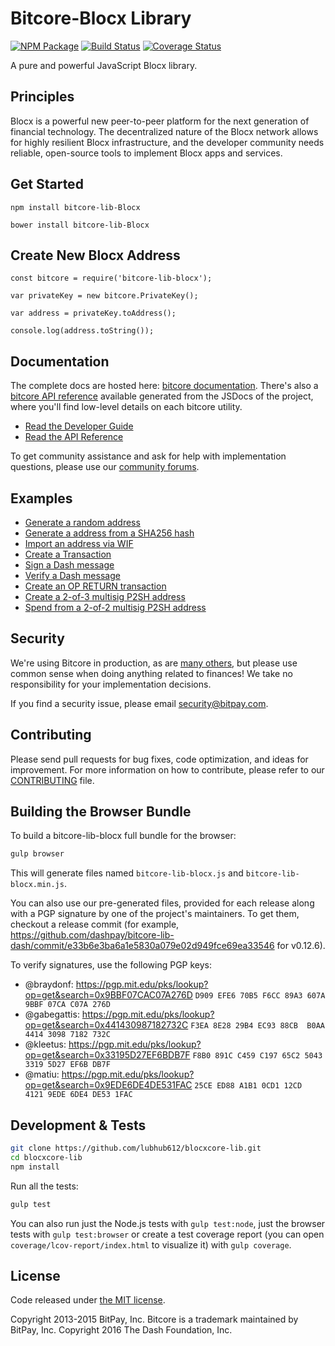 Bitcore-Blocx Library
=======

[![NPM Package](https://img.shields.io/npm/v/bitcore-lib-dash.svg?style=flat-square)](https://www.npmjs.org/package/bitcore-lib-blocx)
[![Build Status](https://img.shields.io/travis/dashpay/bitcore-lib-dash.svg?branch=master&style=flat-square)](https://travis-ci.org/dashpay/bitcore-lib-dash)
[![Coverage Status](https://img.shields.io/coveralls/dashpay/bitcore-lib-dash.svg?style=flat-square)](https://coveralls.io/github/dashpay/bitcore-lib-dash?branch=master)

A pure and powerful JavaScript Blocx library.

## Principles

Blocx is a powerful new peer-to-peer platform for the next generation of financial technology. The decentralized nature of the Blocx network allows for highly resilient Blocx infrastructure, and the developer community needs reliable, open-source tools to implement Blocx apps and services.

## Get Started

```
npm install bitcore-lib-Blocx
```

```
bower install bitcore-lib-Blocx
```

## Create New Blocx Address

```
const bitcore = require('bitcore-lib-blocx');

var privateKey = new bitcore.PrivateKey();

var address = privateKey.toAddress();

console.log(address.toString());
```



## Documentation

The complete docs are hosted here: [bitcore documentation](http://bitcore.io/guide/). There's also a [bitcore API reference](http://bitcore.io/api/) available generated from the JSDocs of the project, where you'll find low-level details on each bitcore utility.

- [Read the Developer Guide](http://bitcore.io/guide/)
- [Read the API Reference](http://bitcore.io/api/)

To get community assistance and ask for help with implementation questions, please use our [community forums](https://forum.bitcore.io/).

## Examples

* [Generate a random address](https://github.com/lubhub612/blocxcore-lib/blob/master/docs/examples.md#generate-a-random-address)
* [Generate a address from a SHA256 hash](https://github.com/lubhub612/blocxcore-lib/blob/master/docs/examples.md#generate-a-address-from-a-sha256-hash)
* [Import an address via WIF](https://github.com/lubhub612/blocxcore-lib/blob/master/docs/examples.md#import-an-address-via-wif)
* [Create a Transaction](https://github.com/lubhub612/blocxcore-lib/blob/master/docs/examples.md#create-a-transaction)
* [Sign a Dash message](https://github.com/lubhub612/blocxcore-lib/blob/master/docs/examples.md#sign-a-bitcoin-message)
* [Verify a Dash message](https://github.com/lubhub612/blocxcore-lib/blob/master/docs/examples.md#verify-a-bitcoin-message)
* [Create an OP RETURN transaction](https://github.com/lubhub612/blocxcore-lib/blob/master/docs/examples.md#create-an-op-return-transaction)
* [Create a 2-of-3 multisig P2SH address](https://github.com/lubhub612/blocxcore-lib/blob/master/docs/examples.md#create-a-2-of-3-multisig-p2sh-address)
* [Spend from a 2-of-2 multisig P2SH address](https://github.com/lubhub612/blocxcore-lib/blob/master/docs/examples.md#spend-from-a-2-of-2-multisig-p2sh-address)


## Security

We're using Bitcore in production, as are [many others](http://bitcore.io#projects), but please use common sense when doing anything related to finances! We take no responsibility for your implementation decisions.

If you find a security issue, please email security@bitpay.com.

## Contributing

Please send pull requests for bug fixes, code optimization, and ideas for improvement. For more information on how to contribute, please refer to our [CONTRIBUTING](https://github.com/lubhub612/blocxcore-lib/blob/master/CONTRIBUTING.md) file.

## Building the Browser Bundle

To build a bitcore-lib-blocx full bundle for the browser:

```sh
gulp browser
```

This will generate files named `bitcore-lib-blocx.js` and `bitcore-lib-blocx.min.js`.

You can also use our pre-generated files, provided for each release along with a PGP signature by one of the project's maintainers. To get them, checkout a release commit (for example, https://github.com/dashpay/bitcore-lib-dash/commit/e33b6e3ba6a1e5830a079e02d949fce69ea33546 for v0.12.6).

To verify signatures, use the following PGP keys:
- @braydonf: https://pgp.mit.edu/pks/lookup?op=get&search=0x9BBF07CAC07A276D `D909 EFE6 70B5 F6CC 89A3 607A 9BBF 07CA C07A 276D`
- @gabegattis: https://pgp.mit.edu/pks/lookup?op=get&search=0x441430987182732C `F3EA 8E28 29B4 EC93 88CB  B0AA 4414 3098 7182 732C`
- @kleetus: https://pgp.mit.edu/pks/lookup?op=get&search=0x33195D27EF6BDB7F `F8B0 891C C459 C197 65C2 5043 3319 5D27 EF6B DB7F`
- @matiu: https://pgp.mit.edu/pks/lookup?op=get&search=0x9EDE6DE4DE531FAC `25CE ED88 A1B1 0CD1 12CD  4121 9EDE 6DE4 DE53 1FAC`


## Development & Tests

```sh
git clone https://github.com/lubhub612/blocxcore-lib.git
cd blocxcore-lib
npm install
```

Run all the tests:

```sh
gulp test
```

You can also run just the Node.js tests with `gulp test:node`, just the browser tests with `gulp test:browser`
or create a test coverage report (you can open `coverage/lcov-report/index.html` to visualize it) with `gulp coverage`.

## License

Code released under [the MIT license](https://github.com/lubhub612/blocxcore-lib/blob/master/LICENSE).

Copyright 2013-2015 BitPay, Inc. Bitcore is a trademark maintained by BitPay, Inc.
Copyright 2016 The Dash Foundation, Inc.
